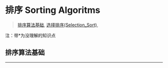 # 排序 Sorting Algoritms
>[排序算法基础](#排序算法基础),
>[选择排序(Selection_Sort)](#选择排序(Selection_Sort)),

注：带*为没理解的知识点

## 排序算法基础
---